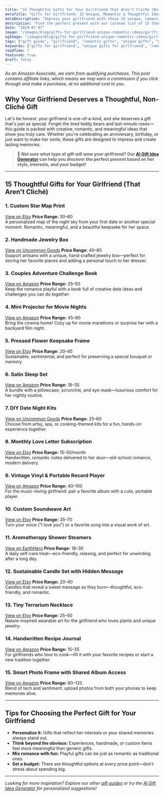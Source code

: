 ```yaml
---
title: "15 Thoughtful Gifts for Your Girlfriend That Aren't Cliché (But Still Romantic)"
metaTitle: "Gifts for Girlfriend: 15 Unique, Romantic & Thoughtful Ideas | BrightGift AI Gift Idea Generator"
metaDescription: "Impress your girlfriend with these 15 unique, romantic, and thoughtful gifts that go beyond clichés. Use our AI gift idea generator to shop smarter and find the perfect present for your girlfriend under $50 and make her feel truly special."
description: "Find the perfect present with our curated list of 15 thoughtful, non-cliché gifts for your girlfriend—romantic, unique, and sure to impress. Try our AI-powered gift idea generator for personalized suggestions."
date: "2024-07-07"
image: "/images/blog/gifts-for-girlfriend-unique-romantic-ideas/girlfriend-banner.webp"
ogImage: "/images/blog/gifts-for-girlfriend-unique-romantic-ideas/girlfriend-og.webp"
tags: ["gift guide", "girlfriend", "romantic gifts", "unique gifts", "under $50"]
keywords: ["gifts for girlfriend", "unique gifts for girlfriend", "romantic gifts for her", "thoughtful gift ideas", "gifts for girlfriend under $50"]
readTime: 7
featured: true
draft: false
---
```


*As an Amazon Associate, we earn from qualifying purchases. This post contains affiliate links, which means we may earn a commission if you click through and make a purchase, at no additional cost to you.*

## Why Your Girlfriend Deserves a Thoughtful, Non-Cliché Gift

Let's be honest: your girlfriend is one-of-a-kind, and she deserves a gift that's just as special. Forget the tired teddy bears and last-minute roses—this guide is packed with creative, romantic, and meaningful ideas that show you truly care. Whether you're celebrating an anniversary, birthday, or just want to make her smile, these gifts are designed to impress and create lasting memories.

> 🎯 **Not sure what type of gift will wow your girlfriend? Our [AI Gift Idea Generator](https://bright-gift.com) can help you discover the perfect present based on her style, interests, and your budget!**

---

## 15 Thoughtful Gifts for Your Girlfriend (That Aren't Cliché)

### 1. Custom Star Map Print
<a href="https://www.etsy.com/search?q=custom+star+map" class="amazon-link" target="_blank" rel="noopener">View on Etsy</a>
**Price Range:** $30–$60  
A personalized map of the night sky from your first date or another special moment. Romantic, meaningful, and a beautiful keepsake for her space.

### 2. Handmade Jewelry Box
<a href="https://www.uncommongoods.com/search.html?search=handmade+jewelry+box" class="amazon-link" target="_blank" rel="noopener">View on Uncommon Goods</a>
**Price Range:** $40–$80  
Support artisans with a unique, hand-crafted jewelry box—perfect for storing her favorite pieces and adding a personal touch to her dresser.

### 3. Couples Adventure Challenge Book
<a href="https://www.amazon.com/s?k=couples+adventure+challenge+book&tag=bright-gift-20" class="amazon-link" target="_blank" rel="noopener">View on Amazon</a>
**Price Range:** $25–$50  
Keep the romance playful with a book full of creative date ideas and challenges you can do together.

### 4. Mini Projector for Movie Nights
<a href="https://www.amazon.com/s?k=mini+projector+portable&tag=bright-gift-20" class="amazon-link" target="_blank" rel="noopener">View on Amazon</a>
**Price Range:** $45–$90  
Bring the cinema home! Cozy up for movie marathons or surprise her with a backyard film night.

### 5. Pressed Flower Keepsake Frame
<a href="https://www.etsy.com/search?q=pressed+flower+frame" class="amazon-link" target="_blank" rel="noopener">View on Etsy</a>
**Price Range:** $20–$45  
Sustainable, sentimental, and perfect for preserving a special bouquet or memory.

### 6. Satin Sleep Set
<a href="https://www.amazon.com/s?k=satin+sleep+set&tag=bright-gift-20" class="amazon-link" target="_blank" rel="noopener">View on Amazon</a>
**Price Range:** $18–$35  
A bundle with a pillowcase, scrunchie, and eye mask—luxurious comfort for her nightly routine.

### 7. DIY Date Night Kits
<a href="https://www.uncommongoods.com/search.html?search=date+night+kit" class="amazon-link" target="_blank" rel="noopener">View on Uncommon Goods</a>
**Price Range:** $25–$60  
Choose from artsy, spa, or cooking-themed kits for a fun, hands-on experience together.

### 8. Monthly Love Letter Subscription
<a href="https://www.etsy.com/search?q=love+letter+subscription" class="amazon-link" target="_blank" rel="noopener">View on Etsy</a>
**Price Range:** $15–$30/month  
Handwritten, romantic notes delivered to her door—old-school romance, modern delivery.

### 9. Vintage Vinyl & Portable Record Player
<a href="https://www.amazon.com/s?k=portable+record+player&tag=bright-gift-20" class="amazon-link" target="_blank" rel="noopener">View on Amazon</a>
**Price Range:** $40–$100  
For the music-loving girlfriend: pair a favorite album with a cute, portable player.

### 10. Custom Soundwave Art
<a href="https://www.etsy.com/search?q=custom+soundwave+art" class="amazon-link" target="_blank" rel="noopener">View on Etsy</a>
**Price Range:** $35–$70  
Turn your voice ("I love you") or a favorite song into a visual work of art.

### 11. Aromatherapy Shower Steamers
<a href="https://www.earthhero.com/?s=shower+steamer" class="amazon-link" target="_blank" rel="noopener">View on EarthHero</a>
**Price Range:** $18–$30  
A daily self-care treat—eco-friendly, relaxing, and perfect for unwinding after a long day.

### 12. Sustainable Candle Set with Hidden Message
<a href="https://www.etsy.com/search?q=hidden+message+candle" class="amazon-link" target="_blank" rel="noopener">View on Etsy</a>
**Price Range:** $20–$40  
Candles that reveal a sweet message as they burn—thoughtful, eco-friendly, and romantic.

### 13. Tiny Terrarium Necklace
<a href="https://www.etsy.com/search?q=terrarium+necklace" class="amazon-link" target="_blank" rel="noopener">View on Etsy</a>
**Price Range:** $25–$50  
Nature-inspired wearable art for the girlfriend who loves plants and unique jewelry.

### 14. Handwritten Recipe Journal
<a href="https://www.amazon.com/s?k=recipe+journal&tag=bright-gift-20" class="amazon-link" target="_blank" rel="noopener">View on Amazon</a>
**Price Range:** $15–$35  
For girlfriends who love to cook—fill it with your favorite recipes or start a new tradition together.

### 15. Smart Photo Frame with Shared Album Access
<a href="https://www.amazon.com/s?k=smart+photo+frame&tag=bright-gift-20" class="amazon-link" target="_blank" rel="noopener">View on Amazon</a>
**Price Range:** $60–$120  
Blend of tech and sentiment: upload photos from both your phones to keep memories alive.

---

## Tips for Choosing the Perfect Gift for Your Girlfriend
- **Personalize it:** Gifts that reflect her interests or your shared memories always stand out.
- **Think beyond the obvious:** Experiences, handmade, or custom items feel more meaningful than generic gifts.
- **Mix romance with fun:** Playful gifts can be just as romantic as traditional ones.
- **Set a budget:** There are thoughtful options at every price point—don't stress about spending big.

---

*Looking for more inspiration? Explore our other [gift guides](https://bright-gift.com/blog) or try the [AI Gift Idea Generator](https://bright-gift.com) for personalized suggestions!* 